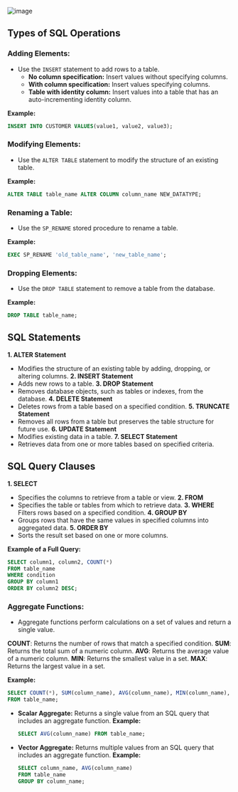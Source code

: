 
![image](https://github.com/user-attachments/assets/45b0537e-a49a-445f-9d67-63f553362c43)

## Types of SQL Operations

### Adding Elements:
- Use the `INSERT` statement to add rows to a table.
  - **No column specification:** Insert values without specifying columns.
  - **With column specification:** Insert values specifying columns.
  - **Table with identity column:** Insert values into a table that has an auto-incrementing identity column.

**Example:**
```sql
INSERT INTO CUSTOMER VALUES(value1, value2, value3);
```

### Modifying Elements:
- Use the `ALTER TABLE` statement to modify the structure of an existing table.

**Example:**
```sql
ALTER TABLE table_name ALTER COLUMN column_name NEW_DATATYPE;
```
### Renaming a Table:
- Use the `SP_RENAME` stored procedure to rename a table.

**Example:**
```sql
EXEC SP_RENAME 'old_table_name', 'new_table_name';
```

### Dropping Elements:
- Use the `DROP TABLE` statement to remove a table from the database.

**Example:**
```sql
DROP TABLE table_name;
```

## SQL Statements
**1. ALTER Statement**
- Modifies the structure of an existing table by adding, dropping, or altering columns.
**2. INSERT Statement**
- Adds new rows to a table.
**3. DROP Statement**
- Removes database objects, such as tables or indexes, from the database.
**4. DELETE Statement**
- Deletes rows from a table based on a specified condition.
**5. TRUNCATE Statement**
- Removes all rows from a table but preserves the table structure for future use.
**6. UPDATE Statement**
- Modifies existing data in a table.
**7. SELECT Statement**
- Retrieves data from one or more tables based on specified criteria.

## SQL Query Clauses
**1. SELECT**
- Specifies the columns to retrieve from a table or view.
**2. FROM**
- Specifies the table or tables from which to retrieve data.
**3. WHERE**
Filters rows based on a specified condition.
**4. GROUP BY**
- Groups rows that have the same values in specified columns into aggregated data.
**5. ORDER BY**
- Sorts the result set based on one or more columns.

**Example of a Full Query:**
```sql
SELECT column1, column2, COUNT(*)
FROM table_name
WHERE condition
GROUP BY column1
ORDER BY column2 DESC;
```

### Aggregate Functions:
- Aggregate functions perform calculations on a set of values and return a single value.

**COUNT**: Returns the number of rows that match a specified condition.
**SUM**: Returns the total sum of a numeric column.
**AVG**: Returns the average value of a numeric column.
**MIN**: Returns the smallest value in a set.
**MAX**: Returns the largest value in a set.

**Example:**
```sql
SELECT COUNT(*), SUM(column_name), AVG(column_name), MIN(column_name), MAX(column_name)
FROM table_name;
```

- **Scalar Aggregate:** Returns a single value from an SQL query that includes an aggregate function.
  **Example:**
  ```sql
  SELECT AVG(column_name) FROM table_name;
  ```
- **Vector Aggregate:** Returns multiple values from an SQL query that includes an aggregate function.
  **Example:**
  ```sql
  SELECT column_name, AVG(column_name)
  FROM table_name
  GROUP BY column_name;
  ```

